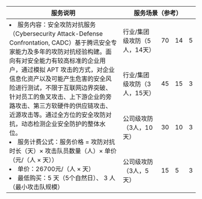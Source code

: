 <table>
<thead>
<tr>
<th width="60%">服务说明</th>
<th colspan=4>服务场景（参考）</th>
</tr>
</thead>
<tbody><tr>
<td rowspan=4><li>服务内容：安全攻防对抗服务（Cybersecurity  Attack-Defense Confrontation, CADC）基于腾讯安全专家能力及多年的攻防对抗经验构建。面向有对安全能力有较高标准的企业用户，通过模拟 APT 攻击的方式，对企业信息化资产以及可能产生危害的安全风险进行测试，不限于互联网边界突破、针对员工的鱼叉攻击、上下游企业的旁路攻击、第三方软硬件的供应链攻击、近源攻击等。通过全方位的安全攻防对抗，动态检测企业安全防护的整体水位。</li><li>  服务计费公式：服务价格 = 攻防对抗时长（天）× 攻击队员数量（人）× 单价（元/（人 × 天））  </li><li> 单价：26700元/（人 × 天）  </li><li> 最低购买：5 天（5个自然日）、 3 人（最小攻击队规模）</li> </td>
<td>行业/集团级攻防（5人，14天）</td>
<td>70</td>
<td>14</td>
<td>5</td>
</tr>
<tr>
 <td>行业/集团级攻防（3人，15天）</td>
<td>45</td>
<td>15</td>
<td>3</td>
</tr>
<tr>
 <td>公司级攻防（3人，10天）</td>
<td>30</td>
<td>10</td>
<td>3</td>
</tr>
<tr>
 <td>公司级攻防（3人，5天）</td>
<td>15</td>
<td>5</td>
<td>3</td>
</tr>
</tbody></table>

